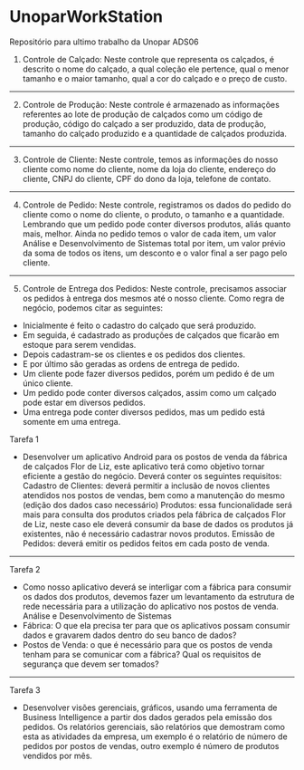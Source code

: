 # UnoparWorkStation
Repositório para ultimo trabalho da Unopar ADS06


1. Controle de Calçado: Neste controle que representa os calçados, é
descrito o nome do calçado, a qual coleção ele pertence, qual o menor
tamanho e o maior tamanho, qual a cor do calçado e o preço de custo.
_________________________________________________________________________
2. Controle de Produção: Neste controle é armazenado as informações
referentes ao lote de produção de calçados como um código de
produção, código do calçado a ser produzido, data de produção,
tamanho do calçado produzido e a quantidade de calçados produzida.
_________________________________________________________________________
3. Controle de Cliente: Neste controle, temos as informações do nosso
cliente como nome do cliente, nome da loja do cliente, endereço do
cliente, CNPJ do cliente, CPF do dono da loja, telefone de contato.
_________________________________________________________________________
4. Controle de Pedido: Neste controle, registramos os dados do pedido do
cliente como o nome do cliente, o produto, o tamanho e a quantidade.
Lembrando que um pedido pode conter diversos produtos, aliás quanto
mais, melhor. Ainda no pedido temos o valor de cada item, um valor
Análise e Desenvolvimento de Sistemas
total por item, um valor prévio da soma de todos os itens, um desconto
e o valor final a ser pago pelo cliente.
_________________________________________________________________________
5. Controle de Entrega dos Pedidos: Neste controle, precisamos associar
os pedidos à entrega dos mesmos até o nosso cliente.
Como regra de negócio, podemos citar as seguintes:
- Inicialmente é feito o cadastro do calçado que será produzido.
- Em seguida, é cadastrado as produções de calçados que ficarão em estoque
para serem vendidas.
- Depois cadastram-se os clientes e os pedidos dos clientes.
- E por último são geradas as ordens de entrega de pedido.
- Um cliente pode fazer diversos pedidos, porém um pedido é de um único
cliente.
- Um pedido pode conter diversos calçados, assim como um calçado pode
estar em diversos pedidos.
- Uma entrega pode conter diversos pedidos, mas um pedido está somente em
uma entrega.


Tarefa 1
- Desenvolver um aplicativo Android para os postos de venda da fábrica de
calçados Flor de Liz, este aplicativo terá como objetivo tornar eficiente a gestão
do negócio. Deverá conter os seguintes requisitos:
 Cadastro de Clientes: deverá permitir a inclusão de novos clientes
atendidos nos postos de vendas, bem como a manutenção do mesmo
(edição dos dados caso necessário)
 Produtos: essa funcionalidade será mais para consulta dos produtos
criados pela fábrica de calçados Flor de Liz, neste caso ele deverá
consumir da base de dados os produtos já existentes, não é necessário
cadastrar novos produtos.
 Emissão de Pedidos: deverá emitir os pedidos feitos em cada posto de
venda.
_________________________________________________________________________
Tarefa 2
- Como nosso aplicativo deverá se interligar com a fábrica para consumir os
dados dos produtos, devemos fazer um levantamento da estrutura de rede necessária
para a utilização do aplicativo nos postos de venda.
Análise e Desenvolvimento de Sistemas
- Fábrica: O que ela precisa ter para que os aplicativos possam consumir dados
e gravarem dados dentro do seu banco de dados?
- Postos de Venda: o que é necessário para que os postos de venda tenham
para se comunicar com a fábrica? Qual os requisitos de segurança que devem ser
tomados?
_________________________________________________________________________
Tarefa 3
- Desenvolver visões gerenciais, gráficos, usando uma ferramenta de Business
Intelligence a partir dos dados gerados pela emissão dos pedidos.
Os relatórios gerenciais, são relatórios que demostram como esta as atividades
da empresa, um exemplo é o relatório de número de pedidos por postos de vendas,
outro exemplo é número de produtos vendidos por mês.
